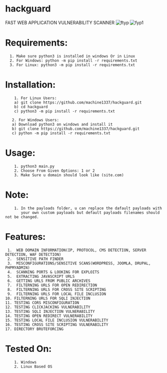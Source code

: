 # hackguard
FAST WEB APPLICATION VULNERABILITY SCANNER
![ftyp](https://github.com/machine1337/hackguard/assets/82051128/0053add9-1d9f-4e05-b24d-675d3de862e7)
![fyp1](https://github.com/machine1337/hackguard/assets/82051128/a48ae751-b661-4140-bc25-c42d6abf1b4c)

# Requirements:
      1. Make sure python3 is installed in windows Or in Linux
      2. For Windows: python -m pip install -r requirements.txt
      3. For Linux: python3 -m pip install -r requirements.txt

# Installation:
        1. For Linux Users:
        a) git clone https://github.com/machine1337/hackguard.git
        b) cd hackguard
        c) python3 -m pip install -r requirements.txt
        
       2. For Windows Users:
       a) Download python3 on windows and install it
       b) git clone https://github.com/machine1337/hackguard.git
       c) python -m pip install -r requirements.txt
       

# Usage: 
        1. python3 main.py
        2. Choose From Given Options: 1 or 2
        3. Make Sure u domain should look like (site.com)
        
# Note:
        1. In the payloads folder, u can replace the dafault payloads with
           your own custom payloads but default payloads filenames should not be changed.
           
# Features:

     1.  WEB DOMAIN INFORMATION(IP, PROTOCOL, CMS DETECTION, SERVER DETECTION, WAF DETECTION)
     2.  SENSITIVE PATH FINDER
     3.  MISCONFIGURATIONS/SENSITIVE SCANS(WORDPRESS, JOOMLA, DRUPAL, PHPMYADMIN)
     4.  SCANNING PORTS & LOOKING FOR EXPLOITS
     5.  EXTRACTING JAVASCRIPT URLS
     6.  GETTING URLS FROM PUBLIC ARCHIVES
     7.  FILTERNING URLS FOR OPEN REDIRECTION
     8.  FILTERNING URLS FOR CROSS SITE SCRIPTING
     9.  FILTERNING URLS FOR LOCAL FILE INCLUSION
    10. FILTERNING URLS FOR SQLI INJECTION
    11. TESTING CORS MISCONFIGURATION
    12. TESTING CLICKJACKING VULNERABILITY
    13. TESTING SQLI INJECTION VULNERABILITY
    14. TESTING OPEN REDIRECT VULNERABILITY
    15. TESTING LOCAL FILE INCLUSION VULNERABILITY
    16. TESTING CROSS SITE SCRIPTING VULNERABILITY
    17. DIRECTORY BRUTEFORCING

# Tested On: 
        1. Windows
        2. Linux Based OS
        
